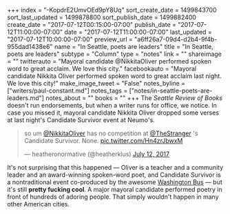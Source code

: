 +++
index = "-KopdrE2UmvOEd9pY8Uq"
sort_create_date = 1499843700
sort_last_updated = 1499878800
sort_publish_date = 1499882400
create_date = "2017-07-12T00:15:00-07:00"
publish_date = "2017-07-12T11:00:00-07:00"
date = "2017-07-12T11:00:00-07:00"
last_updated = "2017-07-12T10:00:00-07:00"
preview_url = "a6ff26a7-09d4-d2b4-9f4b-955dad1438e6"
name = "In Seattle, poets are leaders"
title = "In Seattle, poets are leaders"
subtype = "Column"
type = "notes"
link = ""
shareimage = ""
twitterauto = "Mayoral candidate @NikkitaOliver performed spoken word to great acclaim. We love this city."
facebookauto = "Mayoral candidate Nikkita Oliver performed spoken word to great acclaim last night. We love this city!"
make_image_tweet = "False"
notes_byline = ["writers/paul-constant.md"]
notes_tags = ["notes/in-seattle-poets-are-leaders.md"]
notes_about = ""
books = ""
+++
The *Seattle Review of Books* doesn't run endorsements, but when a writer runs for office, we notice. In case you missed it, mayoral candidate Nikkita Oliver dropped some verses at last night's Candidate Survivor event at Neumo's.

<blockquote class="twitter-tweet" data-lang="en"><p lang="en" dir="ltr">so um <a href="https://twitter.com/NikkitaOliver">@NikkitaOliver</a> has no competition at <a href="https://twitter.com/TheStranger">@TheStranger</a> &#39;s Candidate Survivor. None. <a href="https://t.co/Hn4zrJbwxM">pic.twitter.com/Hn4zrJbwxM</a></p>&mdash; heatheronormative (@heatherklus) <a href="https://twitter.com/heatherklus/status/885003895172456449">July 12, 2017</a></blockquote>

It's not surprising that this happened — Oliver is a teacher and a community leader and an award-winning spoken-word poet, and Candidate Survivor is a nontraditional event co-produced by the awesome [Washington Bus](http://www.washingtonbus.org/) — but it's still **pretty fucking cool**. A major mayoral candidate performed poetry in front of hundreds of adoring people. That simply wouldn't happen in many other American cities. 
